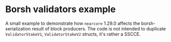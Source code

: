 # Borsh validators example

A small example to demonstrate how `nearcore` 1.29.0 affects the borsh-serialization result of block producers.
The code is not intended to duplicate `ValidatorStakeV1`, `ValidatorStakeV2` structs, it's rather a SSCCE.
